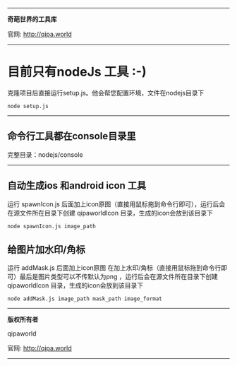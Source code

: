 <hr>

**奇葩世界的工具库**

官网: http://qipa.world

<hr>

# 目前只有nodeJs 工具 :-) #

克隆项目后直接运行setup.js。他会帮您配置环境，文件在nodejs目录下

```
node setup.js
```

<hr>

## 命令行工具都在console目录里 ##
完整目录：nodejs/console

<hr>

## 自动生成ios 和android icon 工具 ##
运行 spawnIcon.js 后面加上icon原图（直接用鼠标拖到命令行即可），运行后会在源文件所在目录下创建 qipaworldIcon 目录，生成的icon会放到该目录下
```
node spawnIcon.js image_path
```
## 给图片加水印/角标 ##
运行 addMask.js 后面加上icon原图 在加上水印/角标（直接用鼠标拖到命令行即可）最后是图片类型可以不传默认为png ，运行后会在源文件所在目录下创建 qipaworldIcon 目录，生成的icon会放到该目录下
```
node addMask.js image_path mask_path image_format
```

<hr>

**版权所有者**

qipaworld

官网: http://qipa.world

<hr>